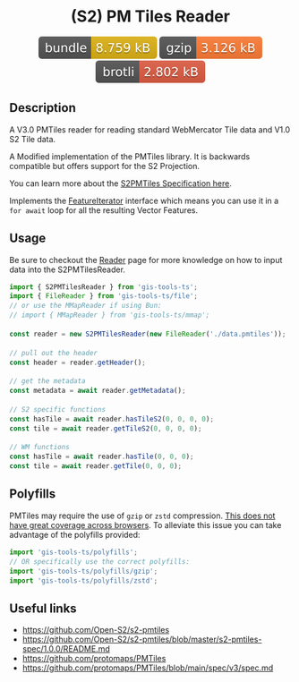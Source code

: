 <h1 style="text-align: center;">
  <div align="center">(S2) PM Tiles Reader</div>
</h1>

<p align="center">
  <img src="../../assets/badges/pmtiles-file.svg" alt="pmtiles-file-ts">
  <img src="../../assets/badges/pmtiles-gzip.svg" alt="pmtiles-gzip-ts">
  <img src="../../assets/badges/pmtiles-brotli.svg" alt="pmtiles-brotli-ts">
</p>

## Description

A V3.0 PMTiles reader for reading standard WebMercator Tile data and V1.0 S2 Tile data.

A Modified implementation of the PMTiles library. It is backwards compatible but offers support for the S2 Projection.

You can learn more about the [S2PMTiles Specification here](https://github.com/Open-S2/s2-pmtiles/blob/master/s2-pmtiles-spec/1.0.0/README.md).

Implements the [FeatureIterator](https://open-s2.github.io/gis-tools/interfaces/index.FeatureIterator.html) interface which means you can use it in a `for await` loop for all the resulting Vector Features.

## Usage

Be sure to checkout the [Reader](reader.md) page for more knowledge on how to input data into the S2PMTilesReader.

```ts
import { S2PMTilesReader } from 'gis-tools-ts';
import { FileReader } from 'gis-tools-ts/file';
// or use the MMapReader if using Bun:
// import { MMapReader } from 'gis-tools-ts/mmap';

const reader = new S2PMTilesReader(new FileReader('./data.pmtiles'));

// pull out the header
const header = reader.getHeader();

// get the metadata
const metadata = await reader.getMetadata();

// S2 specific functions
const hasTile = await reader.hasTileS2(0, 0, 0, 0);
const tile = await reader.getTileS2(0, 0, 0, 0);

// WM functions
const hasTile = await reader.hasTile(0, 0, 0);
const tile = await reader.getTile(0, 0, 0);
```

## Polyfills

PMTiles may require the use of `gzip` or `zstd` compression. [This does not have great coverage across browsers](https://caniuse.com/mdn-api_decompressionstream). To alleviate this issue you can take advantage of the polyfills provided:

```ts
import 'gis-tools-ts/polyfills';
// OR specifically use the correct polyfills:
import 'gis-tools-ts/polyfills/gzip';
import 'gis-tools-ts/polyfills/zstd';
```

## Useful links

- <https://github.com/Open-S2/s2-pmtiles>
- <https://github.com/Open-S2/s2-pmtiles/blob/master/s2-pmtiles-spec/1.0.0/README.md>
- <https://github.com/protomaps/PMTiles>
- <https://github.com/protomaps/PMTiles/blob/main/spec/v3/spec.md>
